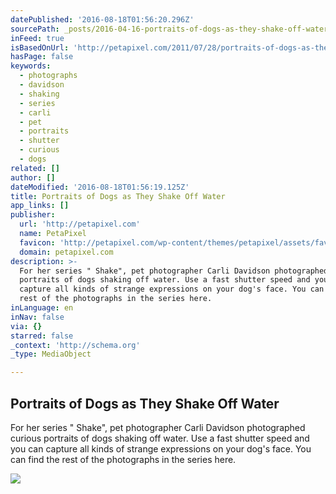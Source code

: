 ```yaml
---
datePublished: '2016-08-18T01:56:20.296Z'
sourcePath: _posts/2016-04-16-portraits-of-dogs-as-they-shake-off-water.md
inFeed: true
isBasedOnUrl: 'http://petapixel.com/2011/07/28/portraits-of-dogs-as-they-shake-off-water/'
hasPage: false
keywords:
  - photographs
  - davidson
  - shaking
  - series
  - carli
  - pet
  - portraits
  - shutter
  - curious
  - dogs
related: []
author: []
dateModified: '2016-08-18T01:56:19.125Z'
title: Portraits of Dogs as They Shake Off Water
app_links: []
publisher:
  url: 'http://petapixel.com'
  name: PetaPixel
  favicon: 'http://petapixel.com/wp-content/themes/petapixel/assets/favicon.ico'
  domain: petapixel.com
description: >-
  For her series " Shake", pet photographer Carli Davidson photographed curious
  portraits of dogs shaking off water. Use a fast shutter speed and you can
  capture all kinds of strange expressions on your dog's face. You can find the
  rest of the photographs in the series here.
inLanguage: en
inNav: false
via: {}
starred: false
_context: 'http://schema.org'
_type: MediaObject

---
```

<article style=""><h1>Portraits of Dogs as They Shake Off Water</h1><p>For her series " Shake", pet photographer Carli Davidson photographed curious portraits of dogs shaking off water. Use a fast shutter speed and you can capture all kinds of strange expressions on your dog's face. You can find the rest of the photographs in the series here.</p><img src="http://petapixel.com/assets/uploads/2011/07/dog1.jpg" /></article>